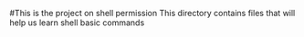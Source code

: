 #This is the project on shell permission 
This directory contains files that will help us learn shell basic commands
